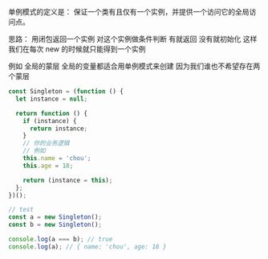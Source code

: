 单例模式的定义是： 保证一个类有且仅有一个实例，并提供一个访问它的全局访问点。

思路： 用闭包返回一个实例 对这个实例做条件判断 有就返回 没有就初始化 这样我们在每次 new 的时候就只能得到一个实例

例如 全局的蒙层 全局的变量都适合用单例模式来创建 因为我们谁也不希望存在两个蒙层

```js
const Singleton = (function () {
  let instance = null;

  return function () {
    if (instance) {
      return instance;
    }
    // 你的业务逻辑
    // 例如
    this.name = 'chou';
    this.age = 18;

    return (instance = this);
  };
})();

// test
const a = new Singleton();
const b = new Singleton();

console.log(a === b); // true
console.log(a); // { name: 'chou', age: 18 }
```
